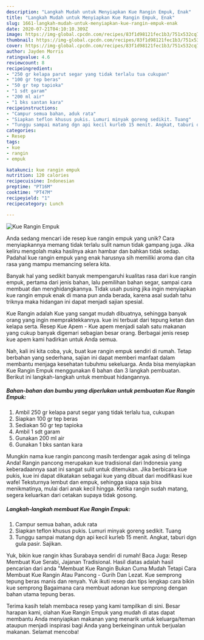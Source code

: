 ```yaml
---
description: "Langkah Mudah untuk Menyiapkan Kue Rangin Empuk, Enak"
title: "Langkah Mudah untuk Menyiapkan Kue Rangin Empuk, Enak"
slug: 1661-langkah-mudah-untuk-menyiapkan-kue-rangin-empuk-enak
date: 2020-07-21T04:10:10.309Z
image: https://img-global.cpcdn.com/recipes/83f1d98121fec1b3/751x532cq70/kue-rangin-empuk-foto-resep-utama.jpg
thumbnail: https://img-global.cpcdn.com/recipes/83f1d98121fec1b3/751x532cq70/kue-rangin-empuk-foto-resep-utama.jpg
cover: https://img-global.cpcdn.com/recipes/83f1d98121fec1b3/751x532cq70/kue-rangin-empuk-foto-resep-utama.jpg
author: Jayden Morris
ratingvalue: 4.6
reviewcount: 8
recipeingredient:
- "250 gr kelapa parut segar yang tidak terlalu tua cukupan"
- "100 gr tep beras"
- "50 gr tep tapioka"
- "1 sdt garam"
- "200 ml air"
- "1 bks santan kara"
recipeinstructions:
- "Campur semua bahan, aduk rata"
- "Siapkan teflon khusus pukis. Lumuri minyak goreng sedikit. Tuang"
- "Tunggu sampai matang dgn api kecil kurleb 15 menit. Angkat, taburi dgn gula pasir. Sajikan."
categories:
- Resep
tags:
- kue
- rangin
- empuk

katakunci: kue rangin empuk 
nutrition: 120 calories
recipecuisine: Indonesian
preptime: "PT16M"
cooktime: "PT47M"
recipeyield: "1"
recipecategory: Lunch

---
```



![Kue Rangin Empuk](https://img-global.cpcdn.com/recipes/83f1d98121fec1b3/751x532cq70/kue-rangin-empuk-foto-resep-utama.jpg)

Anda sedang mencari ide resep kue rangin empuk yang unik? Cara menyiapkannya memang tidak terlalu sulit namun tidak gampang juga. Jika keliru mengolah maka hasilnya akan hambar dan bahkan tidak sedap. Padahal kue rangin empuk yang enak harusnya sih memiliki aroma dan cita rasa yang mampu memancing selera kita.

Banyak hal yang sedikit banyak mempengaruhi kualitas rasa dari kue rangin empuk, pertama dari jenis bahan, lalu pemilihan bahan segar, sampai cara membuat dan menghidangkannya. Tidak usah pusing jika ingin menyiapkan kue rangin empuk enak di mana pun anda berada, karena asal sudah tahu triknya maka hidangan ini dapat menjadi sajian spesial.

Kue Rangin adalah Kue yang sangat mudah dibuatnya, sehingga banyak orang yang ingin mempraktekkannya. kue ini terbuat dari tepung ketan dan kelapa serta. Resep Kue Apem - Kue apem menjadi salah satu makanan yang cukup banyak digemari sebagian besar orang. Berbagai jenis resep kue apem kami hadirkan untuk Anda semua.


Nah, kali ini kita coba, yuk, buat kue rangin empuk sendiri di rumah. Tetap berbahan yang sederhana, sajian ini dapat memberi manfaat dalam membantu menjaga kesehatan tubuhmu sekeluarga. Anda bisa menyiapkan Kue Rangin Empuk menggunakan 6 bahan dan 3 langkah pembuatan. Berikut ini langkah-langkah untuk membuat hidangannya.

<!--inarticleads1-->

##### Bahan-bahan dan bumbu yang diperlukan untuk pembuatan Kue Rangin Empuk:

1. Ambil 250 gr kelapa parut segar yang tidak terlalu tua, cukupan
1. Siapkan 100 gr tep beras
1. Sediakan 50 gr tep tapioka
1. Ambil 1 sdt garam
1. Gunakan 200 ml air
1. Gunakan 1 bks santan kara


Mungkin nama kue rangin pancong masih terdengar agak asing di telinga Anda! Rangin pancong merupakan kue tradisional dari Indonesia yang keberadaannya saat ini sangat sulit untuk ditemukan. Jika berbicara kue pukis, kue ini dapat dikatakan sebagai kue yang dibuat dari modifikasi kue wafel Teksturnya lembut dan empuk, sehingga siapa saja bisa menikmatinya, mulai dari anak kecil hingga. Ketika rangin sudah matang, segera keluarkan dari cetakan supaya tidak gosong. 

<!--inarticleads2-->

##### Langkah-langkah membuat Kue Rangin Empuk:

1. Campur semua bahan, aduk rata
1. Siapkan teflon khusus pukis. Lumuri minyak goreng sedikit. Tuang
1. Tunggu sampai matang dgn api kecil kurleb 15 menit. Angkat, taburi dgn gula pasir. Sajikan.


Yuk, bikin kue rangin khas Surabaya sendiri di rumah! Baca Juga: Resep Membuat Kue Serabi, Jajanan Tradisional. Hasil diatas adalah hasil pencarian dari anda &#34;Membuat Kue Rangin Bukan Cuma Mudah Tetapi Cara Membuat Kue Rangin Atau Pancong - Gurih Dan Lezat. Kue semprong tepung beras manis dan renyah. Yuk ikuti resep dan tips lengkap cara bikin kue semprong Bagaimana cara membuat adonan kue semprong dengan bahan utama tepung beras. 

Terima kasih telah membaca resep yang kami tampilkan di sini. Besar harapan kami, olahan Kue Rangin Empuk yang mudah di atas dapat membantu Anda menyiapkan makanan yang menarik untuk keluarga/teman ataupun menjadi inspirasi bagi Anda yang berkeinginan untuk berjualan makanan. Selamat mencoba!
